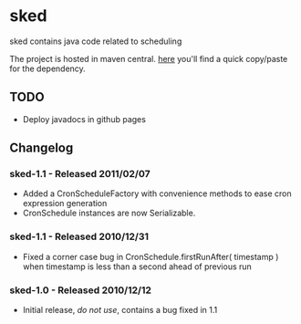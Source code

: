 sked
====

sked contains java code related to scheduling

The project is hosted in maven central.
[here](https://repository.sonatype.org/index.html#nexus-search;quick~sked) you'll find a quick copy/paste for the dependency.


TODO
----

- Deploy javadocs in github pages


Changelog
---------

### sked-1.1 - Released 2011/02/07

- Added a CronScheduleFactory with convenience methods to ease cron expression generation
- CronSchedule instances are now Serializable.

### sked-1.1 - Released 2010/12/31

- Fixed a corner case bug in CronSchedule.firstRunAfter( timestamp ) when timestamp is less than a second ahead of previous run

### sked-1.0 - Released 2010/12/12

- Initial release, *do not use*, contains a bug fixed in 1.1

